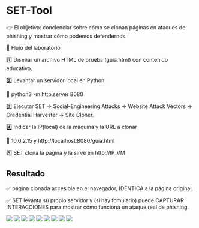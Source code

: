 # SET-Tool

👉 El objetivo: concienciar sobre cómo se clonan páginas en ataques de phishing y mostrar cómo podemos defendernos.

🔹 Flujo del laboratorio

 1️⃣ Diseñar un archivo HTML de prueba (guia.html) con contenido educativo.
 
 2️⃣ Levantar un servidor local en Python:
 
 🔸 python3 -m http.server 8080
 
 3️⃣ Ejecutar SET → Social-Engineering Attacks → Website Attack Vectors → Credential Harvester → Site Cloner.
 
 4️⃣ Indicar la IP(local) de la máquina y la URL a clonar
 
 🔸 10.0.2.15 y http://localhost:8080/guia.html
 
 5️⃣ SET clona la página y la sirve en http://IP_VM
 

## Resultado

 ✅ página clonada accesible en el navegador, IDÉNTICA a la página original.
 
 ✅ SET levanta su propio servidor y (si hay fomulario) puede CAPTURAR INTERACCIONES para mostrar cómo funciona un ataque real de phishing.
 
<img src="0-set.png">

<img src="1-set.png">

<img src="2-set.png">

<img src="3-set.png">

<img src="4-set.png">

<img src="5-set.png">

<img src="6-set.png">

<img src="7-set.png">

<img src="webclonada.png">
